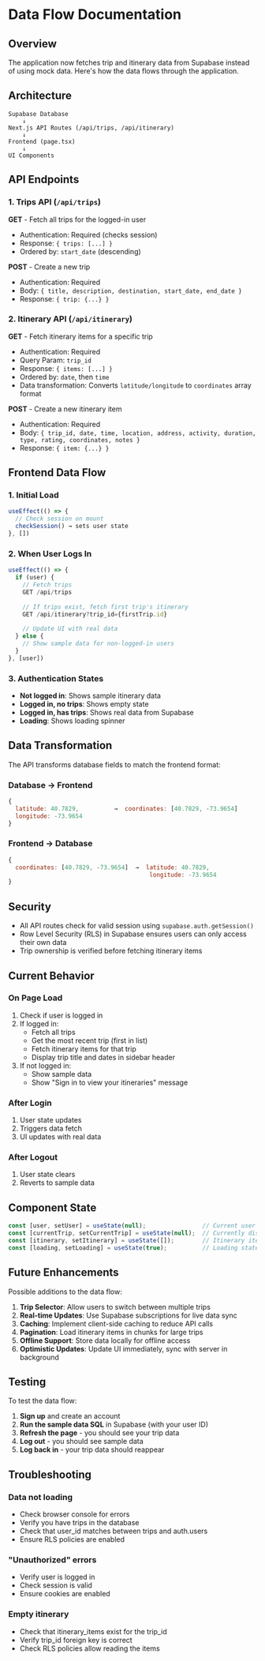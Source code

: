 # Data Flow Documentation

## Overview

The application now fetches trip and itinerary data from Supabase instead of using mock data. Here's how the data flows through the application.

## Architecture

```
Supabase Database
    ↓
Next.js API Routes (/api/trips, /api/itinerary)
    ↓
Frontend (page.tsx)
    ↓
UI Components
```

## API Endpoints

### 1. Trips API (`/api/trips`)

**GET** - Fetch all trips for the logged-in user
- Authentication: Required (checks session)
- Response: `{ trips: [...] }`
- Ordered by: `start_date` (descending)

**POST** - Create a new trip
- Authentication: Required
- Body: `{ title, description, destination, start_date, end_date }`
- Response: `{ trip: {...} }`

### 2. Itinerary API (`/api/itinerary`)

**GET** - Fetch itinerary items for a specific trip
- Authentication: Required
- Query Param: `trip_id`
- Response: `{ items: [...] }`
- Ordered by: `date`, then `time`
- Data transformation: Converts `latitude/longitude` to `coordinates` array format

**POST** - Create a new itinerary item
- Authentication: Required
- Body: `{ trip_id, date, time, location, address, activity, duration, type, rating, coordinates, notes }`
- Response: `{ item: {...} }`

## Frontend Data Flow

### 1. Initial Load

```javascript
useEffect(() => {
  // Check session on mount
  checkSession() → sets user state
}, [])
```

### 2. When User Logs In

```javascript
useEffect(() => {
  if (user) {
    // Fetch trips
    GET /api/trips
    
    // If trips exist, fetch first trip's itinerary
    GET /api/itinerary?trip_id={firstTrip.id}
    
    // Update UI with real data
  } else {
    // Show sample data for non-logged-in users
  }
}, [user])
```

### 3. Authentication States

- **Not logged in**: Shows sample itinerary data
- **Logged in, no trips**: Shows empty state
- **Logged in, has trips**: Shows real data from Supabase
- **Loading**: Shows loading spinner

## Data Transformation

The API transforms database fields to match the frontend format:

### Database → Frontend

```javascript
{
  latitude: 40.7829,          →  coordinates: [40.7829, -73.9654]
  longitude: -73.9654
}
```

### Frontend → Database

```javascript
{
  coordinates: [40.7829, -73.9654]  →  latitude: 40.7829,
                                        longitude: -73.9654
}
```

## Security

- All API routes check for valid session using `supabase.auth.getSession()`
- Row Level Security (RLS) in Supabase ensures users can only access their own data
- Trip ownership is verified before fetching itinerary items

## Current Behavior

### On Page Load
1. Check if user is logged in
2. If logged in:
   - Fetch all trips
   - Get the most recent trip (first in list)
   - Fetch itinerary items for that trip
   - Display trip title and dates in sidebar header
3. If not logged in:
   - Show sample data
   - Show "Sign in to view your itineraries" message

### After Login
1. User state updates
2. Triggers data fetch
3. UI updates with real data

### After Logout
1. User state clears
2. Reverts to sample data

## Component State

```javascript
const [user, setUser] = useState(null);                // Current user
const [currentTrip, setCurrentTrip] = useState(null);  // Currently displayed trip
const [itinerary, setItinerary] = useState([]);        // Itinerary items to display
const [loading, setLoading] = useState(true);          // Loading state
```

## Future Enhancements

Possible additions to the data flow:

1. **Trip Selector**: Allow users to switch between multiple trips
2. **Real-time Updates**: Use Supabase subscriptions for live data sync
3. **Caching**: Implement client-side caching to reduce API calls
4. **Pagination**: Load itinerary items in chunks for large trips
5. **Offline Support**: Store data locally for offline access
6. **Optimistic Updates**: Update UI immediately, sync with server in background

## Testing

To test the data flow:

1. **Sign up** and create an account
2. **Run the sample data SQL** in Supabase (with your user ID)
3. **Refresh the page** - you should see your trip data
4. **Log out** - you should see sample data
5. **Log back in** - your trip data should reappear

## Troubleshooting

### Data not loading
- Check browser console for errors
- Verify you have trips in the database
- Check that user_id matches between trips and auth.users
- Ensure RLS policies are enabled

### "Unauthorized" errors
- Verify user is logged in
- Check session is valid
- Ensure cookies are enabled

### Empty itinerary
- Check that itinerary_items exist for the trip_id
- Verify trip_id foreign key is correct
- Check RLS policies allow reading the items

